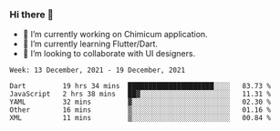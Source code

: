 ### Hi there 👋

<!--
**devcat37/devcat37** is a ✨ _special_ ✨ repository because its `README.md` (this file) appears on your GitHub profile.-->


- 🔭 I’m currently working on Chimicum application.
- 🌱 I’m currently learning Flutter/Dart.
- 👯 I’m looking to collaborate with UI designers.
<!-- - 🤔 I’m looking for help with ... -->

<!--START_SECTION:waka-->
```text
Week: 13 December, 2021 - 19 December, 2021

Dart         19 hrs 34 mins  █████████████████████░░░░   83.73 % 
JavaScript   2 hrs 38 mins   ██▓░░░░░░░░░░░░░░░░░░░░░░   11.31 % 
YAML         32 mins         ▓░░░░░░░░░░░░░░░░░░░░░░░░   02.30 % 
Other        16 mins         ▒░░░░░░░░░░░░░░░░░░░░░░░░   01.16 % 
XML          11 mins         ▒░░░░░░░░░░░░░░░░░░░░░░░░   00.84 % 
```
<!--END_SECTION:waka-->
